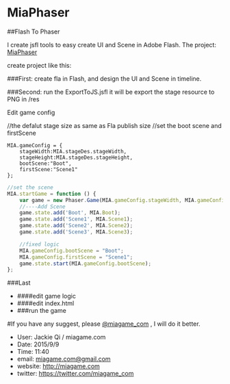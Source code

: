 # MiaPhaser
##Flash To Phaser


I create jsfl tools to easy create UI and Scene in Adobe Flash.
The project: [MiaPhaser](https://github.com/gamefriends/MiaPhaser)

create project like this:


###First:
create fla in Flash, and design the UI and Scene in timeline.


###Second:
run the ExportToJS.jsfl
it will be export the stage resource to PNG in /res

Edit game config

//the defalut stage size as same as Fla publish size
//set the boot scene and firstScene
```javasciprt
MIA.gameConfig = {
    stageWidth:MIA.stageDes.stageWidth,
    stageHeight:MIA.stageDes.stageHeight,
    bootScene:"Boot",
    firstScene:"Scene1"
};
```


```javascript
//set the scene
MIA.startGame = function () {
    var game = new Phaser.Game(MIA.gameConfig.stageWidth, MIA.gameConfig.stageHeight, Phaser.AUTO, 'game');
    //----Add Scene
    game.state.add('Boot', MIA.Boot);
    game.state.add('Scene1', MIA.Scene1);
    game.state.add('Scene2', MIA.Scene2);
    game.state.add('Scene3', MIA.Scene3);

    //fixed logic
    MIA.gameConfig.bootScene = "Boot";
    MIA.gameConfig.firstScene = "Scene1";
    game.state.start(MIA.gameConfig.bootScene);
};
```

###Last
* ####edit game logic
* ####edit index.html
* ###run the game


#If you have any suggest, please [@miagame_com](https://twitter.com/miagame_com) , I will do it better.

* User: Jackie Qi / miagame.com
* Date: 2015/9/9
* Time: 11:40
* email: miagame.com@gmail.com
* website: http://miagame.com
* twitter: https://twitter.com/miagame_com
